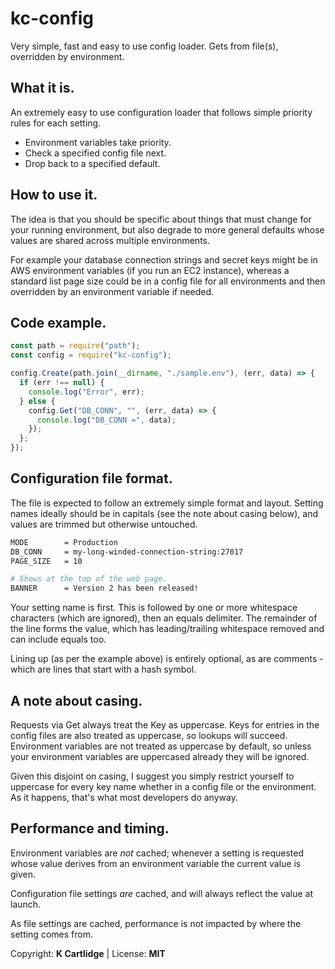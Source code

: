 # kc-config

Very simple, fast and easy to use config loader. Gets from file(s), overridden by environment.

## What it is.

An extremely easy to use configuration loader that follows simple priority rules for each setting.

* Environment variables take priority.
* Check a specified config file next.
* Drop back to a specified default.

## How to use it.

The idea is that you should be specific about things that must change for your running environment, but also degrade to more general defaults whose values are shared across multiple environments.

For example your database connection strings and secret keys might be in AWS environment variables (if you run an EC2 instance), whereas a standard list page size could be in a config file for all environments and then overridden by an environment variable if needed.

## Code example.

``` javascript
const path = require("path");
const config = require("kc-config");

config.Create(path.join(__dirname, "./sample.env"), (err, data) => {
  if (err !== null) {
    console.log("Error", err);
  } else {
    config.Get("DB_CONN", "", (err, data) => {
      console.log("DB_CONN =", data);
    });
  };
});
```

## Configuration file format.

The file is expected to follow an extremely simple format and layout. Setting names ideally should be in capitals (see the note about casing below), and values are trimmed but otherwise untouched.

``` sh
MODE        = Production
DB_CONN     = my-long-winded-connection-string:27017
PAGE_SIZE   = 10

# Shows at the top of the web page.
BANNER      = Version 2 has been released!
```

Your setting name is first. This is followed by one or more whitespace characters (which are ignored), then an equals delimiter. The remainder of the line forms the value, which has leading/trailing whitespace removed and can include equals too.

Lining up (as per the example above) is entirely optional, as are comments - which are lines that start with a hash symbol.

## A note about casing.

Requests via Get always treat the Key as uppercase. Keys for entries in the config files are also treated as uppercase, so lookups will succeed. Environment variables are not treated as uppercase by default, so unless your environment variables are uppercased already they will be ignored.

Given this disjoint on casing, I suggest you simply restrict yourself to uppercase for every key name whether in a config file or the environment. As it happens, that's what most developers do anyway.

## Performance and timing.

Environment variables are *not* cached; whenever a setting is requested whose value derives from an environment variable the current value is given.

Configuration file settings *are* cached, and will always reflect the value at launch.

As file settings are cached, performance is not impacted by where the setting comes from.

Copyright: **K Cartlidge** | License: **MIT**
